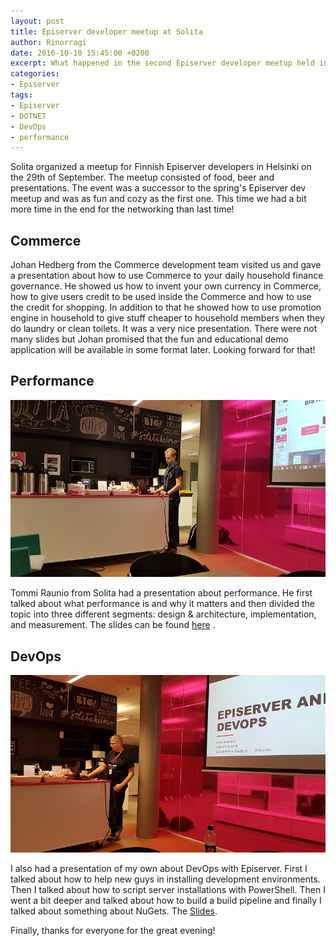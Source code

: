 ```yaml
---
layout: post
title: Episerver developer meetup at Solita
author: Rinorragi
date: 2016-10-10 15:45:00 +0200
excerpt: What happened in the second Episerver developer meetup held in Helsinki
categories: 
- Episerver
tags: 
- Episerver 
- DOTNET 
- DevOps
- performance
---
```

Solita organized a meetup for Finnish Episerver developers in Helsinki on the 29th of September. The meetup consisted of food, beer and presentations. The event was a successor to the spring's Episerver dev meetup and was as fun and cozy as the first one. This time we had a bit more time in the end for the networking than last time!

## Commerce

Johan Hedberg from the Commerce development team visited us and gave a presentation about how to use Commerce to your daily household finance governance. He showed us how to invent your own currency in Commerce, how to give users credit to be used inside the Commerce and how to use the credit for shopping. In addition to that he showed how to use promotion engine in household to give stuff cheaper to household members when they do laundry or clean toilets. It was a very nice presentation. There were not many slides but Johan promised that the fun and educational demo application will be available in some format later. Looking forward for that! 

## Performance

![Tools](/img/episerver-meetup/tommi.jpg)

Tommi Raunio from Solita had a presentation about performance. He first talked about what performance is and why it matters and then divided the topic into three different segments: design & architecture, implementation, and measurement. The slides can be found [here](http://www.slideshare.net/Solita_Oy/episerver-dev-meetup-performance-in-episerver-solutions-tommi-raunio-solita)
. 

## DevOps

![Tools](/img/episerver-meetup/joona.jpg)

I also had a presentation of my own about DevOps with Episerver. First I talked about how to help new guys in installing development environments. Then I talked about how to script server installations with PowerShell. Then I went a bit deeper and talked about how to build a build pipeline and finally I talked about something about NuGets. The [Slides](http://www.slideshare.net/Solita_Oy/epihelsinki-episerverdevops-joonaimmonen-solita).

Finally, thanks for everyone for the great evening! 